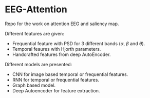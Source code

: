 # EEG-Attention

Repo for the work on attention EEG and saliency map.

Different features are given:
* Frequential feature with PSD for 3 different bands ($\alpha$, $\beta$ and $\theta$).
* Temporal feaures with Hjorth parameters.
* Handcrafted features from deep AutoEncoder.

Different models are presented:
* CNN for image based temporal or frequential features.
* RNN for temporal or frequential features.
* Graph based model.
* Deep Autoencoder for feature extraction.


